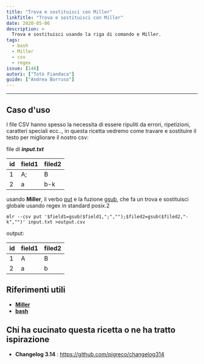 ```yaml
---
title: "Trova e sostituisci con Miller"
linkTitle: "Trova e sostituisci con Miller"
date: 2020-05-06
description: >
  Trova e sostituisci usando la riga di comando e Miller.
tags:
  - bash
  - Miller
  - csv
  - regex
issue: [146]
autori: ["Totò Fiandaca"]
guide: ["Andrea Borruso"]
---
```


---

## Caso d'uso

I file CSV hanno spesso la necessita di essere ripuliti da errori, ripetizioni, caratteri speciali ecc.., in questa ricetta vedremo come travare e sostituire il testo per migliorare il nostro csv:

file di _**input.txt**_

| id  | field1 | filed2 |
| --- | ------ | ------ |
| 1   | A;     | B      |
| 2   | a      | b-k    |

usando **Miller**, il verbo [put](http://johnkerl.org/miller/doc/reference-verbs.html#put) e la fuzione [gsub](http://johnkerl.org/miller/doc/reference-dsl.html#gsub), che fa un trova e sostituisci globale usando regex in standard posix.2

```
mlr --csv put '$field1=gsub($field1,";","");$filed2=gsub($filed2,"-k","")' input.txt >output.csv
```

output:

| id  | field1 | filed2 |
| --- | ------ | ------ |
| 1   | A      | B      |
| 2   | a      | b      |


## Riferimenti utili

- [**Miller**](http://johnkerl.org/miller/doc/reference.html)
- [**bash**](https://it.wikipedia.org/wiki/Bash)

## Chi ha cucinato questa ricetta o ne ha tratto ispirazione

- **Changelog 3.14** : <https://github.com/pigreco/changelog314>
